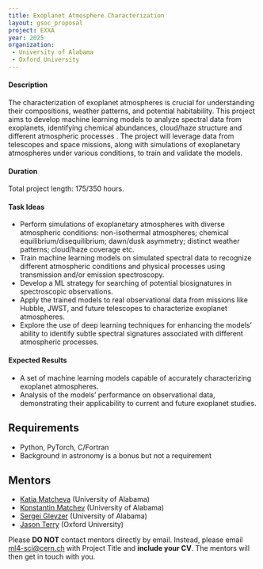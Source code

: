 ```yaml
---
title: Exoplanet Atmosphere Characterization
layout: gsoc_proposal
project: EXXA
year: 2025
organization:
 - University of Alabama
 - Oxford University
---
```


#### Description

The characterization of exoplanet atmospheres is crucial for understanding their compositions, weather patterns, and potential habitability. This project aims to develop machine learning models to analyze spectral data from exoplanets, identifying chemical abundances, cloud/haze structure and different atmospheric processes . The project will leverage data from telescopes and space missions, along with simulations of exoplanetary atmospheres under various conditions, to train and validate the models.

#### Duration

Total project length: 175/350 hours.

#### Task Ideas

  * Perform  simulations of exoplanetary atmospheres with diverse atmospheric conditions: non-isothermal atmospheres; chemical equilibrium/disequilibrium; dawn/dusk asymmetry; distinct weather patterns; cloud/haze coverage etc.
  * Train machine learning models on simulated spectral data to recognize different atmospheric conditions and physical processes using  transmission and/or emission spectroscopy.
  * Develop a ML strategy for searching of potential biosignatures in spectroscopic observations.
  * Apply the trained models to real observational data from missions like Hubble, JWST, and future telescopes to characterize exoplanet atmospheres.
  * Explore the use of deep learning techniques for enhancing the models’ ability to identify subtle spectral signatures associated with different atmospheric processes.


#### Expected Results

  * A set of machine learning models capable of accurately characterizing exoplanet atmospheres.
  * Analysis of the models’ performance on observational data, demonstrating their applicability to current and future exoplanet studies.



## Requirements

* Python, PyTorch, C/Fortran
* Background in astronomy is a bonus but not a requirement

<!-- ## Test
Use [this link](https://docs.google.com/document/d/10jZ7aubVkfkcpURQQnvrvbC7o3XgglsJwjS0UA7SRBE/edit?usp=sharing) for instructions on completing the test. -->

## Mentors

* [Katia Matcheva](mailto:ml4-sci@cern.ch) (University of Alabama)
* [Konstantin Matchev](mailto:ml4-sci@cern.ch) (University of Alabama)
* [Sergei Gleyzer](mailto:ml4-sci@cern.ch) (University of Alabama)
* [Jason Terry](mailto:jpterry@uga.edu) (Oxford University)

Please **DO NOT** contact mentors directly by email. Instead, please email [ml4-sci@cern.ch](mailto:ml4-sci@cern.ch) with Project Title and **include your CV**. The mentors will then get in touch with you.
